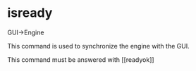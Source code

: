 # isready

GUI->Engine

This command is used to synchronize the engine with the GUI.

This command must be answered with [[readyok]]